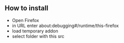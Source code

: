 ## How to install
- Open Firefox
- in URL enter about:debugging#/runtime/this-firefox
- load temporary addon
- select folder with this src
